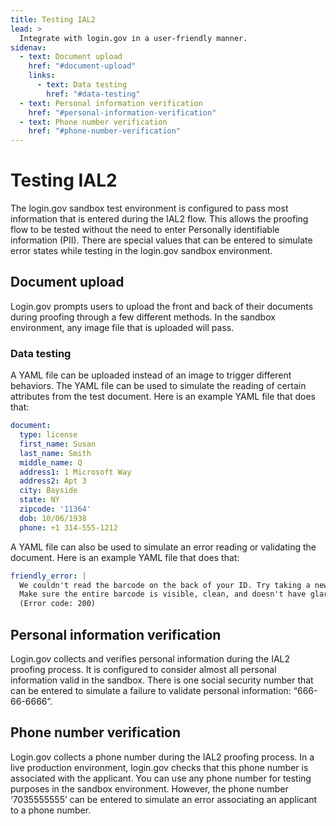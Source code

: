 ```yaml
---
title: Testing IAL2
lead: >
  Integrate with login.gov in a user-friendly manner.
sidenav:
  - text: Document upload
    href: "#document-upload"
    links:
      - text: Data testing
        href: "#data-testing"
  - text: Personal information verification
    href: "#personal-information-verification"
  - text: Phone number verification
    href: "#phone-number-verification"
---
```


# Testing IAL2

The login.gov sandbox test environment is configured to pass most information that is entered during the IAL2 flow. This allows the proofing flow to be tested without the need to enter Personally identifiable information (PII). There are special values that can be entered to simulate error states while testing in the login.gov sandbox environment.

## Document upload

Login.gov prompts users to upload the front and back of their documents during proofing through a few different methods. In the sandbox environment, any image file that is uploaded will pass.

### Data testing

A YAML file can be uploaded instead of an image to trigger different behaviors. The YAML file can be used to simulate the reading of certain attributes from the test document. Here is an example YAML file that does that:

```yaml
document:
  type: license
  first_name: Susan
  last_name: Smith
  middle_name: Q
  address1: 1 Microsoft Way
  address2: Apt 3
  city: Bayside
  state: NY
  zipcode: '11364'
  dob: 10/06/1938
  phone: +1 314-555-1212
```

A YAML file can also be used to simulate an error reading or validating the document. Here is an example YAML file that does that:

```yaml
friendly_error: |
  We couldn't read the barcode on the back of your ID. Try taking a new picture.
  Make sure the entire barcode is visible, clean, and doesn't have glares.
  (Error code: 200)
```

## Personal information verification

Login.gov collects and verifies personal information during the IAL2 proofing process. It is configured to consider almost all personal information valid in the sandbox. There is one social security number that can be entered to simulate a failure to validate personal information: “666-66-6666”.

## Phone number verification

Login.gov collects a phone number during the IAL2 proofing process. In a live production environment, login.gov checks that this phone number is associated with the applicant. You can use any phone number for testing purposes in the sandbox environment. However, the phone number ‘7035555555’ can be entered to simulate an error associating an applicant to a phone number.

